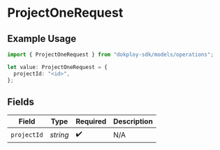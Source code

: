# ProjectOneRequest

## Example Usage

```typescript
import { ProjectOneRequest } from "dokploy-sdk/models/operations";

let value: ProjectOneRequest = {
  projectId: "<id>",
};
```

## Fields

| Field              | Type               | Required           | Description        |
| ------------------ | ------------------ | ------------------ | ------------------ |
| `projectId`        | *string*           | :heavy_check_mark: | N/A                |